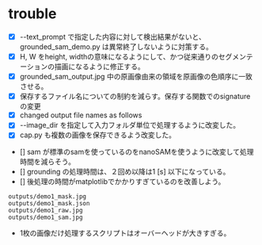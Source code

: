 # trouble
- [x] --text_prompt で指定した内容に対して検出結果がないと、grounded_sam_demo.py は異常終了しないように対策する。
- [x] H, W をheight, widthの意味になるようにして、かつ従来通りのセグメンテーションの描画になるように修正する。
- [x] grounded_sam_output.jpg 中の原画像由来の領域を原画像の色順序に一致させる。
- [x] 保存するファイル名についての制約を減らす。保存する関数でのsignature の変更
- [x] changed output file names as follows
- [x] --image_dir を指定して入力フォルダ単位で処理するように改変した。
- [x] cap.py も複数の画像を保存できるよう改変した。
- [] sam が標準のsamを使っているのをnanoSAMを使うように改変して処理時間を減らそう。
- [] grounding の処理時間は、２回め以降は1 [s] 以下になっている。
- [] 後処理の時間がmatplotlibでかかりすぎているのを改善しよう。
```commandline
outputs/demo1_mask.jpg
outputs/demo1_mask.json
outputs/demo1_raw.jpg
outputs/demo1_sam.jpg
```

- 1枚の画像だけ処理するスクリプトはオーバーヘッドが大きすぎる。
